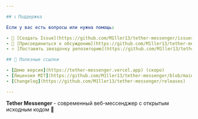```yaml
---

## 📞 Поддержка

Если у вас есть вопросы или нужна помощь:

- 📧 [Создать Issue](https://github.com/M1ller13/tether-messenger/issues)
- 💬 [Присоединиться к обсуждению](https://github.com/M1ller13/tether-messenger/discussions)
- ⭐ [Поставить звездочку репозиторию](https://github.com/M1ller13/tether-messenger)

## 🔗 Полезные ссылки

- [Демо версия](https://tether-messenger.vercel.app) (скоро)
- [Лицензия MIT](https://github.com/M1ller13/tether-messenger/blob/main/LICENSE)
- [Changelog](https://github.com/M1ller13/tether-messenger/releases)

---
```


**Tether Messenger** - современный веб-мессенджер с открытым исходным кодом 🚀 